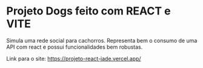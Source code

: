 # Projeto Dogs feito com REACT e VITE

Simula uma rede social para cachorros. Representa bem o consumo de uma API com react e possui funcionalidades bem robustas.

Link para o site: https://projeto-react-jade.vercel.app/
